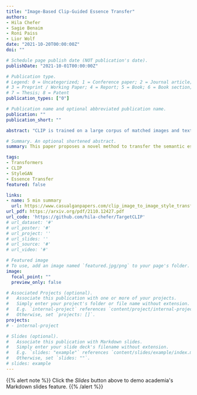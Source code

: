 ```yaml
---
title: "Image-Based Clip-Guided Essence Transfer"
authors:
- Hila Chefer
- Sagie Benaim
- Roni Paiss
- Lior Wolf
date: "2021-10-20T00:00:00Z"
doi: ""

# Schedule page publish date (NOT publication's date).
publishDate: "2021-10-01T00:00:00Z"

# Publication type.
# Legend: 0 = Uncategorized; 1 = Conference paper; 2 = Journal article;
# 3 = Preprint / Working Paper; 4 = Report; 5 = Book; 6 = Book section;
# 7 = Thesis; 8 = Patent
publication_types: ["0"]

# Publication name and optional abbreviated publication name.
publication: ""
publication_short: ""

abstract: "CLIP is trained on a large corpus of matched images and text captions and is, therefore, much richer semantically than networks that perform multiclass classification for a limited number of classes only. It has been shown to be extremely suitable for zero-shot computer vision tasks; here, we demonstrate its ability to support semantic blending. While the StyleGAN space already performs reasonable blending for images of, e.g., two children, it struggles when blending images with different attributes. On the other hand, CLIP by itself struggles to maintain identity when blending. The combination of the two seems to provide a powerful blending technique, which enjoys the benefits of both representations. This is enabled through a novel method, which assumes additivity in the first latent space and ensures additivity in the second through optimization."

# Summary. An optional shortened abstract.
summary: This paper proposes a novel method to transfer the semantic essence from a target image to a source image, without changing the identity of the source. The method uses CLIP's image latent space, which is more stable and expressive than the textual latent space. 

tags:
- Transformers
- CLIP
- StyleGAN
- Essence Transfer
featured: false

links:
- name: 5 min summary
  url: https://www.casualganpapers.com/clip_image_to_image_style_transfer_essence_transfer/TargetCLIP-explained.html
url_pdf: https://arxiv.org/pdf/2110.12427.pdf
url_code: 'https://github.com/hila-chefer/TargetCLIP'
# url_dataset: '#'
# url_poster: '#'
# url_project: ''
# url_slides: ''
# url_source: '#'
# url_video: '#'

# Featured image
# To use, add an image named `featured.jpg/png` to your page's folder. 
image:
  focal_point: ""
  preview_only: false

# Associated Projects (optional).
#   Associate this publication with one or more of your projects.
#   Simply enter your project's folder or file name without extension.
#   E.g. `internal-project` references `content/project/internal-project/index.md`.
#   Otherwise, set `projects: []`.
projects:
# - internal-project

# Slides (optional).
#   Associate this publication with Markdown slides.
#   Simply enter your slide deck's filename without extension.
#   E.g. `slides: "example"` references `content/slides/example/index.md`.
#   Otherwise, set `slides: ""`.
# slides: example
---
```


{{% alert note %}}
Click the *Slides* button above to demo academia's Markdown slides feature.
{{% /alert %}}